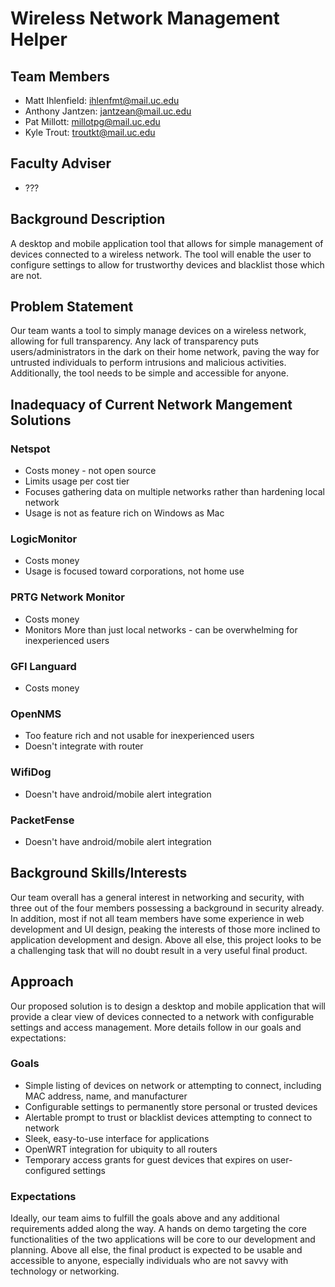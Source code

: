 # Wireless Network Management Helper

## Team Members
* Matt Ihlenfield: ihlenfmt@mail.uc.edu
* Anthony Jantzen: jantzean@mail.uc.edu
* Pat Millott: millotpg@mail.uc.edu
* Kyle Trout: troutkt@mail.uc.edu

## Faculty Adviser
* ???

## Background Description
A desktop and mobile application tool that allows for simple management of devices connected to a wireless network. The tool will enable the user to configure settings to allow for trustworthy devices and blacklist those which are not.

## Problem Statement
Our team wants a tool to simply manage devices on a wireless network, allowing for full transparency. Any lack of transparency puts users/administrators in the dark on their home network, paving the way for untrusted individuals to perform intrusions and malicious activities. Additionally, the tool needs to be simple and accessible for anyone.

## Inadequacy of Current Network Mangement Solutions
### Netspot
* Costs money - not open source
* Limits usage per cost tier
* Focuses gathering data on multiple networks rather than hardening local network
* Usage is not as feature rich on Windows as Mac

### LogicMonitor
* Costs money
* Usage is focused toward corporations, not home use

### PRTG Network Monitor
* Costs money
* Monitors More than just local networks - can be overwhelming for inexperienced users

### GFI Languard
* Costs money

### OpenNMS
* Too feature rich and not usable for inexperienced users
* Doesn't integrate with router

### WifiDog
* Doesn't have android/mobile alert integration

### PacketFense
* Doesn't have android/mobile alert integration

## Background Skills/Interests
Our team overall has a general interest in networking and security, with three out of the four members possessing a background in security already. In addition, most if not all team members have some experience in web development and UI design, peaking the interests of those more inclined to application development and design. Above all else, this project looks to be a challenging task that will no doubt result in a very useful final product.

## Approach
Our proposed solution is to design a desktop and mobile application that will provide a clear view of devices connected to a network with configurable settings and access management. More details follow in our goals and expectations:

### Goals
* Simple listing of devices on network or attempting to connect, including MAC address, name, and manufacturer
* Configurable settings to permanently store personal or trusted devices
* Alertable prompt to trust or blacklist devices attempting to connect to network
* Sleek, easy-to-use interface for applications
* OpenWRT integration for ubiquity to all routers
* Temporary access grants for guest devices that expires on user-configured settings

### Expectations
Ideally, our team aims to fulfill the goals above and any additional requirements added along the way. A hands on demo targeting the core functionalities of the two applications will be core to our development and planning. Above all else, the final product is expected to be usable and accessible to anyone, especially individuals who are not savvy with technology or networking.
